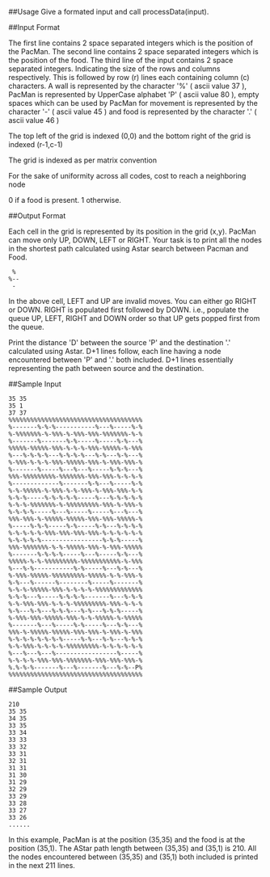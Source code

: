 ##Usage
Give a formated input and call processData(input).


##Input Format

The first line contains 2 space separated integers which is the position of the PacMan.
The second line contains 2 space separated integers which is the position of the food.
The third line of the input contains 2 space separated integers. Indicating the size of the rows and columns respectively.
This is followed by row (r) lines each containing column (c) characters. A wall is represented by the character '%' ( ascii value 37 ), PacMan is represented by UpperCase alphabet 'P' ( ascii value 80 ), empty spaces which can be used by PacMan for movement is represented by the character '-' ( ascii value 45 ) and food is represented by the character '.' ( ascii value 46 )

The top left of the grid is indexed (0,0) and the bottom right of the grid is indexed (r-1,c-1)

The grid is indexed as per matrix convention

For the sake of uniformity across all codes, cost to reach a neighboring node

0 if a food is present.
1 otherwise.

##Output Format

Each cell in the grid is represented by its position in the grid (x,y). PacMan can move only UP, DOWN, LEFT or RIGHT. Your task is to print all the nodes in the shortest path calculated using Astar search between Pacman and Food.

```
 %
%--
 -
```
In the above cell, LEFT and UP are invalid moves. You can either go RIGHT or DOWN. RIGHT is populated first followed by DOWN. i.e., populate the queue UP, LEFT, RIGHT and DOWN order so that UP gets popped first from the queue.

Print the distance 'D' between the source 'P' and the destination '.' calculated using Astar. D+1 lines follow, each line having a node encountered between 'P' and '.' both included. D+1 lines essentially representing the path between source and the destination.

##Sample Input
```
35 35
35 1
37 37
%%%%%%%%%%%%%%%%%%%%%%%%%%%%%%%%%%%%%
%-------%-%-%-----------%---%-----%-%
%-%%%%%%%-%-%%%-%-%%%-%%%-%%%%%%%-%-%
%-------%-------%-%-----%-----%-%---%
%%%%%-%%%%%-%%%-%-%-%-%%%-%%%%%-%-%%%
%---%-%-%-%---%-%-%-%---%-%---%-%---%
%-%%%-%-%-%-%%%-%%%%%-%%%-%-%%%-%%%-%
%-------%-----%---%---%-----%-%-%---%
%%%-%%%%%%%%%-%%%%%%%-%%%-%%%-%-%-%-%
%-------------%-------%-%---%-----%-%
%-%-%%%%%-%-%%%-%-%-%%%-%-%%%-%%%-%-%
%-%-%-----%-%-%-%-%-----%---%-%-%-%-%
%-%-%-%%%%%%%-%-%%%%%%%%%-%%%-%-%%%-%
%-%-%-%-----%---%-----%-----%---%---%
%%%-%%%-%-%%%%%-%%%%%-%%%-%%%-%%%%%-%
%-----%-%-%-----%-%-----%-%---%-%-%-%
%-%-%-%-%-%%%-%%%-%%%-%%%-%-%-%-%-%-%
%-%-%-%-%-----------------%-%-%-----%
%%%-%%%%%%%-%-%-%%%%%-%%%-%-%%%-%%%%%
%-------%-%-%-%-----%---%-----%-%---%
%%%%%-%-%-%%%%%%%%%-%%%%%%%%%%%-%-%%%
%---%-%-----------%-%-----%---%-%---%
%-%%%-%%%%%-%%%%%%%%%-%%%%%-%-%-%%%-%
%-%---%------%--------%-----%-------%
%-%-%-%%%%%-%%%-%-%-%-%-%%%%%%%%%%%%%
%-%-%---%-----%-%-%-%-------%---%-%-%
%-%-%%%-%%%-%-%-%-%%%%%%%%%-%%%-%-%-%
%-%---%-%---%-%-%---%-%---%-%-%-----%
%-%%%-%%%-%%%%%-%%%-%-%-%%%%%-%-%%%%%
%-------%---%-----%-%-----%---%-%---%
%%%-%-%%%%%-%%%%%-%%%-%%%-%-%%%-%-%%%
%-%-%-%-%-%-%-%-----%-%---%-%---%-%-%
%-%-%%%-%-%-%-%-%%%%%%%%%-%-%-%-%-%-%
%---%---%---%-----------------%-----%
%-%-%-%-%%%-%%%-%%%%%%%-%%%-%%%-%%%-%
%.%-%-%-------%---%-------%---%-%--P%
%%%%%%%%%%%%%%%%%%%%%%%%%%%%%%%%%%%%%
```

##Sample Output

```
210
35 35
34 35
33 35
33 34
33 33
33 32
33 31
32 31
31 31
31 30
31 29
32 29
33 29
33 28
33 27
33 26
......
```

In this example, PacMan is at the position (35,35) and the food is at the position (35,1). The AStar path length between (35,35) and (35,1) is 210. All the nodes encountered between (35,35) and (35,1) both included is printed in the next 211 lines.
